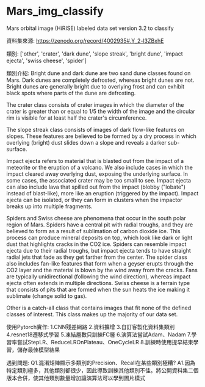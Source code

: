 # Mars_img_classify
Mars orbital image (HiRISE) labeled data set version 3.2 to classify

資料集來源:
https://zenodo.org/record/4002935#.Y_2-l3ZBxhE

類別:
['other', 'crater', 'dark dune', 'slope streak', 'bright dune', 'impact ejecta', 'swiss cheese', 'spider']

類別介紹:
Bright dune and dark dune are two sand dune classes found on Mars. Dark dunes are completely defrosted, whereas bright dunes are not. Bright dunes are generally bright due to overlying frost and can exhibit black spots where parts of the dune are defrosting.

The crater class consists of crater images in which the diameter of the crater is greater than or equal to 1/5 the width of the image and the circular rim is visible for at least half the crater's circumference.

The slope streak class consists of images of dark flow-like features on slopes. These features are believed to be formed by a dry process in which overlying (bright) dust slides down a slope and reveals a darker sub-surface.

Impact ejecta refers to material that is blasted out from the impact of a meteorite or the eruption of a volcano. We also include cases in which the impact cleared away overlying dust, exposing the underlying surface. In some cases, the associated crater may be too small to see. Impact ejecta can also include lava that spilled out from the impact (blobby ("lobate") instead of blast-like), more like an eruption (triggered by the impact). Impact ejecta can be isolated, or they can form in clusters when the impactor breaks up into multiple fragments.

Spiders and Swiss cheese are phenomena that occur in the south polar region of Mars. Spiders have a central pit with radial troughs, and they are believed to form as a result of sublimation of carbon dioxide ice. This process can produce mineral deposits on top, which look like dark or light dust that highlights cracks in the CO2 ice.  Spiders can resemble impact ejecta due to their radial troughs, but impact ejecta tends to have straight radial jets that fade as they get farther from the center.  The spider class also includes fan-like features that form when a geyser erupts through the CO2 layer and the material is blown by the wind away from the cracks. Fans are typically unidirectional (following the wind direction), whereas impact ejecta often extends in multiple directions. Swiss cheese is a terrain type that consists of pits that are formed when the sun heats the ice making it sublimate (change solid to gas).

Other is a catch-all class that contains images that fit none of the defined classes of interest. This class makes up the majority of our data set.


使用Pytorch實作:
1.CNN殘差網路
2.資料擴增
3.自訂客製化資料集類別
4.resnet18遷移式學習
5.凍結層數只訓練FC層
6.演算法嘗試Adam、Nadam
7.學習率嘗試StepLR、ReduceLROnPlateau、OneCycleLR
8.訓練時使用提早結束學習，儲存最佳模型結果

遇到問題:
Q1.混淆矩陣顯示多類別的Precision、Recall在某些類別極糟?
A1.因為特定類別極多，其他類別都很少，因此導致訓練其他類別不佳。將公開資料集二個版本合併，使其他類別數量增加讓演算法可以學到圖片模式


